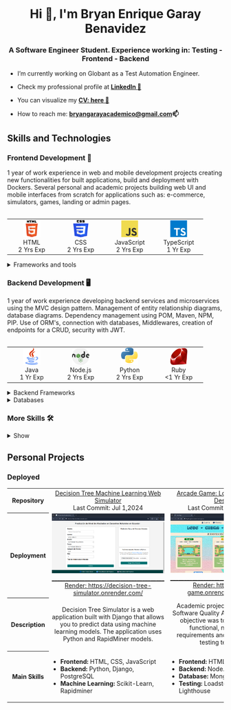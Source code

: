 <h1 align="center">Hi 👋, I'm Bryan Enrique Garay Benavidez</h1>
<h3 align="center">A Software Engineer Student. Experience working in: Testing - Frontend - Backend</h3>

- I’m currently working on Globant as a Test Automation Engineer.

- Check my professional profile at **<a href="https://www.linkedin.com/in/bg99astro/" target="_blank" rel="nofollow">LinkedIn 💼</a>**

- You can visualize my **<a href="https://www.canva.com/design/DAFsATEDU_4/RKKjNPBKEMcvp4DxJjnp9w/edit?utm_content=DAFsATEDU_4&utm_campaign=designshare&utm_medium=link2&utm_source=sharebutton" target="_blank" rel="nofollow">CV: here 📑 </a>**

- How to reach me: **bryangarayacademico@gmail.com📫** 

<h2 align="left">Skills and Technologies</h2>

<h3 align="left">Frontend Development 📱</h3>
1 year of work experience in web and mobile development projects creating new functionalities for built applications, build and deployment with Dockers. Several personal and academic projects building web UI and mobile interfaces from scratch for applications such as: e-commerce, simulators, games, landing or admin pages.
<br />
<br />
<table border-collapse="collapse">
  <tr>
    <td align="center" width="100">
      <span>
        <img src="./icons/html.svg" alt="html" width="40" height="40"/><br />
        HTML<br />
        2&nbsp;Yrs&nbsp;Exp
      </span>
    </td>
    <td align="center" width="100">
      <span>
        <img src="./icons/css.png" alt="css" width="40" height="40"/><br />
        CSS<br />
        2&nbsp;Yrs&nbsp;Exp
      </span>
    </td>
    <td align="center" width="100">
      <span>
        <img src="./icons/js.svg" alt="javascript" width="40" height="40"/><br />
        JavaScript<br />
        2&nbsp;Yrs&nbsp;Exp
      </span>
    </td>
    <td align="center" width="100">
      <span>
        <img src="./icons/ts.svg" alt="typescript" width="40" height="40"/><br />
        TypeScript<br />
        1&nbsp;Yr&nbsp;Exp
      </span>
    </td>
  </tr>
</table>

<details>
  <summary>Frameworks and tools</summary>
  <br />
  <table>
    <tr>
      <th>Web UI</th>
      <td align="center" width="100">
        <span>
          <img src="./icons/react.svg" alt="react" width="40" height="40"/><br />
          React<br />
          2&nbsp;Yrs&nbsp;Exp
        </span>
      </td>
      <td align="center" width="100">
        <span>
          <img src="./icons/angular.svg" alt="angular" width="40" height="40"/><br />
          Angular<br />
          1&nbsp;Yr&nbsp;Exp
        </span>
      </td>
      <td align="center" width="100">
        <span>
          <img src="./icons/next.svg" alt="nextjs" width="40" height="40"/><br />
          Next.js<br />
          1&nbsp;Yr&nbsp;Exp
        </span>
      </td>
      <td align="center" width="100">
        <span>
          <img src="./icons/tailwind.svg" alt="tailwind" width="40" height="40"/><br />
          TailwindCSS<br />
          1&nbsp;Yr&nbsp;Exp
        </span>
      </td>
      <td align="center" width="100">
        <span>
          <img src="./icons/vite.png" alt="vite" width="40" height="40"/><br />
          Vite<br />
          1&nbsp;Yr&nbsp;Exp
        </span>
      </td>
    </tr>
    <tr>
      <th>Mobile</th>
      <td align="center" width="100">
        <span>
          <img src="./icons/react-native.svg" alt="react native" width="40" height="40"/><br />
          React Native<br />
          1&nbsp;Yr&nbsp;Exp
        </span>
      </td>
      <td align="center" width="100">
        <span>
          <img src="./icons/ionic.png" alt="ionic" width="40" height="40"/><br />
          Ionic<br />
          1&nbsp;Yr&nbsp;Exp
        </span>
      </td>
      <td align="center" width="100">
        <span>
          <img src="./icons/android.png" alt="android" width="40" height="40"/><br />
          Android<br />
          1&nbsp;Yr&nbsp;Exp
        </span>
      </td>
      <td align="center" width="100">
        <span>
          <img src="./icons/android-studio.png" alt="android" width="40" height="40"/><br />
          Android Studio<br />
          1&nbsp;Yr&nbsp;Exp
        </span>
      </td>
      <td align="center" width="100">
        <span>
        </span>
      </td>
    </tr>
  </table>
</details>

<h3 align="left">Backend Development 🖥</h3>
1 year of work experience developing backend services and microservices using the MVC design pattern. Management of entity relationship diagrams, database diagrams. Dependency management using POM, Maven, NPM, PIP.  Use of ORM's, connection with databases, Middlewares, creation of endpoints for a CRUD, security with JWT.
<br />
<br />
<table>
  <tr>
    <td align="center" width="100">
      <span>
        <img src="./icons/java.png" alt="java" width="40" height="40"/><br />
        Java<br />
        1&nbsp;Yr&nbsp;Exp
      </span>
    </td>
    <td align="center" width="100">
      <span>
        <img src="./icons/node.png" alt="nodejs" width="40" height="40"/><br />
        Node.js<br />
        2&nbsp;Yrs&nbsp;Exp
      </span>
    </td>
    <td align="center" width="100">
      <span>
        <img src="./icons/python.png" alt="python" width="40" height="40"/><br />
        Python<br />
        2&nbsp;Yrs&nbsp;Exp
      </span>
    </td>
    <td align="center" width="100">
      <span>
        <img src="./icons/ruby.png" alt="ruby" width="40" height="40"/><br />
        Ruby<br />
        <1&nbsp;Yr&nbsp;Exp
      </span>
    </td>
  </tr>
</table>

<details>
  <summary>Backend Frameworks</summary>
  <br />
  <table>
    <tr>
      <td align="center" width="100">
        <span>
          <img src="./icons/spring.png" alt="spring boot" width="40" height="40"/><br />
          Spring Boot<br />
          1&nbsp;Yr&nbsp;Exp
        </span>
      </td>
      <td align="center" width="100">
        <span>
          <img src="./icons/express.png" alt="express" width="40" height="40"/><br />
          Express<br />
          1&nbsp;Yr&nbsp;Exp
        </span>
      </td>
      <td align="center" width="100">
        <span>
          <img src="./icons/nest.svg" alt="nestjs" width="40" height="40"/><br />
          Nest.js<br />
          1&nbsp;Yr&nbsp;Exp
        </span>
      </td>
      <td align="center" width="100">
        <span>
          <img src="./icons/django.png" alt="django" width="40" height="40"/><br />
          Django<br />
          1&nbsp;Yr&nbsp;Exp
        </span>
      </td>
      <td align="center" width="100">
        <span>
          <img src="./icons/rails.png" alt="rails" width="40" height="40"/><br />
          Rails<br />
          <1&nbsp;Yrs&nbsp;Exp
        </span>
      </td>
    </tr>
  </table>
</details>

<details>
  <summary>Databases</summary>
  <br />
  <table>
    <tr>
      <th>SQL</th>
      <td align="center" width="100"> 
        <span>
          <img src="./icons/mysql.png" alt="mysql" width="40" height="40"/><br />
          MySQL<br />
          2&nbsp;Yrs&nbsp;Exp
        </span>
      </td>
      <td align="center" width="100">
        <span>
          <img src="./icons/postgre.svg" alt="postgresql" width="40" height="40"/><br />
          PostgreSQL<br />
          2&nbsp;Yrs&nbsp;Exp
        </span>
      </td>
      <td align="center" width="100">
        <span>
          <img src="./icons/sqlite.png" alt="sqlite" width="40" height="40"/><br />
          SQLite<br />
          1&nbsp;Yr&nbsp;Exp
        </span>
      </td>
    </tr>
    <tr>
      <th>NoSQL</th>
      <td align="center" width="100">
        <span>
          <img src="./icons/mongo.svg" alt="mongodb" width="40" height="40"/><br />
          MongoDB<br />
          1&nbsp;Yr&nbsp;Exp
        </span>
      </td>
      <td align="center" width="100"> 
        <span>
          <img src="./icons/dynamodb.svg" alt="dynamodb" width="40" height="40"/><br />
          DynamoDB<br />
          <1&nbsp;Yr&nbsp;Exp
        </span>
      </td>
      <td>
        <span>
        </span>
      </td>
    </tr>
  </table>
</details>
<h3>More Skills 🛠️</h3>
<details>
  <summary>
    Show
  </summary>
  <h3 align="left">Testing 🧪</h3>
  Working experience in unit testing, functional, End2End, load, performance, accessibility testing at Globant. Creation of testing frameworks using Selenium, Playwright or Cypress following POM pattern. Planning, Design and Execution of Test Cases. Bugs reporting. 
  <br />
  <br />
  <details>
    <summary>Tables of technologies</summary>
    <br />
    <table>
      <tr>
        <th>Test Runners</th>
        <td align="center" width="100">
          <span>
            <img src="./icons/testng.png" alt="testng" width="40" height="40"/><br />
            TestNG<br />
            <1&nbsp;Yr&nbsp;Exp
          </span>
        </td>
        <td align="center" width="100">
          <span>
            <img src="./icons/junit.png" alt="junit" width="40" height="40"/><br />
            JUnit<br />
            1&nbsp;Yrs&nbsp;Exp
          </span>
        </td>
        <td>
          <span>
          </span>
        </td>
      </tr>
      <tr>
        <th>Web</th>
        <td align="center" width="100">
          <span>
            <img src="./icons/selenium.png" alt="selenium" width="40" height="40"/><br />
            Selenium<br />
            1&nbsp;Yr&nbsp;Exp
          </span>
        </td>
        <td align="center" width="100">
          <span>
            <img src="./icons/cypress.png" alt="cypress" width="40" height="40"/><br />
            Cypress<br />
            1&nbsp;Yr&nbsp;Exp
          </span>
        </td>
        <td align="center" width="100">
          <span>
            <img src="./icons/playwright.png" alt="playwright" width="40" height="40"/><br />
            Playwright<br />
            <1&nbsp;Yr&nbsp;Exp
          </span>
        </td>
      </tr>
      <tr>
        <th>Mobile</th>
        <td align="center" width="100">
          <span>
            <img src="./icons/appium.png" alt="appium" width="40" height="40"/><br />
            Appium<br />
            <1&nbsp;Yr&nbsp;Exp
          </span>
        </td>
        <td>
          <span>
          </span>
        </td>
        <td>
          <span>
          </span>
        </td>
      </tr>
      <tr>
        <th>API</th>
        <td align="center" width="100">
          <span>
            <img src="./icons/postman.svg" alt="postman" width="40" height="40"/><br />
            Postman<br />
            2&nbsp;Yrs&nbsp;Exp
          </span>
        </td>
        <td>
          <span>
          </span>
        </td>
        <td>
          <span>
          </span>
        </td>
      </tr>
    </table>
  </details>

  <h3 align="left">Industry-Specific Skills 🤖</h3>
  Theoretical bases and practice with machine learning algorithms for classification and clustering prediction problems.  Assembly and connection of electronic circuits connected to the IoT using Arduino and ESP32 boards, use of libraries and sensors as well as communication protocols such as HTTP and MQTT.
  <br />
  <br />
  <details>
    <summary>Tables of technologies</summary>
    <br />
    <table>
      <tr>
        <th>Data Analysis - Machine Learning</th>
        <td align="center" width="100">
          <span>
            <img src="./icons/pandas.png" alt="pandas" width="40" height="40"/><br />
            Pandas<br />
            2&nbsp;Yrs&nbsp;Exp
          </span>
        </td>
        <td align="center" width="100">
          <span>
            <img src="./icons/numpy.png" alt="numpy" width="40" height="40"/><br />
            Numpy<br />
            2&nbsp;Yrs&nbsp;Exp
          </span>
        </td>
        <td align="center" width="100">
          <span>
            <img src="./icons/scikit-learn.svg" alt="scikit-learn" width="40" height="40"/><br />
            Scikit-learn<br />
            <1&nbsp;Yr&nbsp;Exp
          </span>
        </td>
        <td align="center" width="100">
          <span>
            <img src="./icons/tensorflow.svg" alt="tensorflow" width="40" height="40"/><br />
            TensorFlow<br />
            1&nbsp;Yr&nbsp;Exp
          </span>
        </td>
        <td align="center" width="100">
          <span>
            <img src="./icons/colab.svg" alt="colab" width="40" height="40"/><br />
            Colab<br />
            1&nbsp;Yr&nbsp;Exp
          </span>
        </td>
        <td align="center" width="100">
          <span>
            <img src="./icons/rapidminer.png" alt="Rapidminer" width="40" height="40"/><br />
            Rapidminer<br />
            1&nbsp;Yr&nbsp;Exp
          </span>
        </td>
      </tr>
      <tr>
        <th>Internet of Things</th>
        <td align="center" width="100">
          <span>
            <img src="./icons/cpp.png" alt="cpp" width="40" height="40"/><br />
            C++<br />
            1&nbsp;Yr&nbsp;Exp
          </span>
        </td>
        <td align="center" width="100">
          <span>
            <img src="./icons/micropython.png" alt="micropython" width="40" height="40"/><br />
            MicroPython<br />
            1&nbsp;Yr&nbsp;Exp
          </span>
        </td>
        <td align="center" width="100">
          <span>
            <img src="./icons/arduino.png" alt="arduino" width="40" height="40"/><br />
            Arduino<br />
            1&nbsp;Yr&nbsp;Exp
          </span>
        </td>
        <td align="center" width="100">
          <span>
            <img src="./icons/esp32.png" alt="esp32" width="40" height="40"/><br />
            ESP32<br />
            1&nbsp;Yr&nbsp;Exp
          </span>
        </td>
        <td align="center" width="100">
          <span>
            <img src="./icons/ubidots.png" alt="ubidots" width="40" height="40"/><br />
            Ubidots<br />
            1&nbsp;Yr&nbsp;Exp
          </span>
        </td>
        <td align="center" width="100">
          <span>
          </span>
        </td>     
      </tr>
    </table>
  </details>

  <h3 align="left">Project Management 🗂️</h3>
  Accustomed to using version control systems, especially Git and Github. Some experience with deploying applications on production servers using Dockers and Nginx. Deployment of academic projects with Vercel, Netlify and Render. Experience in managing tasks on Agile boards following Scrum with Sprints or Kanban. Documentation with Confluence and Test Case Repository Management with XRay in Jira.
  <br />
  <br />
  <details>
    <summary>Tools and Technologies</summary>
    <br />
    <table>
      <tr>
        <th>Version Control System</th>
        <td align="center" width="100">
          <span>
            <img src="./icons/git.png" alt="git" width="40" height="40"/><br />
            Git<br />
            3&nbsp;Yrs&nbsp;Exp
          </span>
        </td>
        <td align="center" width="100">
          <span>
            <img src="./icons/github.jpg" alt="github" width="40" height="40"/><br />
            GitHub<br />
            3&nbsp;Yrs&nbsp;Exp
          </span>
        </td>
        <td align="center" width="100">
          <span>
            <img src="./icons/gitlab.webp" alt="gitlab" width="40" height="40"/><br />
            GitLab<br />
            1&nbsp;Yr&nbsp;Exp
          </span>
        </td>
        <td align="center" width="100">
          <span>
            <img src="./icons/bitbucket.webp" alt="bitbucket" width="40" height="40"/><br />
            Bitbucket<br />
            <1&nbsp;Yr&nbsp;Exp
          </span>
        </td>
      </tr>
      <tr>
        <th>CI/CD</th>
        <td align="center" width="100">
          <span>
            <img src="./icons/docker.png" alt="docker" width="40" height="40"/><br />
            Docker<br />
            1&nbsp;Yr&nbsp;Exp
          </span>
        </td>
        <td align="center" width="100">
          <span>
            <img src="./icons/jenkins.svg" alt="jenkins" width="40" height="40"/><br />
            Jenkins<br />
            <1&nbsp;Yr&nbsp;Exp
          </span>
        </td>
        <td align="center" width="100">
          <span>
            <img src="./icons/nginx.svg" alt="nginx" width="40" height="40"/><br />
            Nginx<br />
            <1&nbsp;Yr&nbsp;Exp
          </span>
        </td>
        <td align="center" width="100">
          <span>
          </span>
        </td>      
      </tr>
      <tr>
        <th>Project Management</th>
        <td align="center" width="100">
          <span>
            <img src="./icons/jira.svg" alt="jira" width="40" height="40"/><br />
            Jira<br />
            1&nbsp;Yr&nbsp;Exp
          </span>
        </td>
        <td align="center" width="100">
          <span>
            <img src="./icons/xray.png" alt="xray" width="40" height="40"/><br />
            XRay<br />
            1&nbsp;Yr&nbsp;Exp<br />
          </span>
        </td>
        <td align="center" width="100">
          <span>
            <img src="./icons/confluence.png" alt="confluence" width="40" height="40"/><br />
            Confluence<br />
            1&nbsp;Yr&nbsp;Exp
          </span>
        </td>
        <td align="center" width="100">
          <span>
            <img src="./icons/slack.png" alt="slack" width="40" height="40"/><br />
            Slack<br />
            1&nbsp;Yrs&nbsp;Exp
          </span>
        </td>
      </tr>
    </table>
  </details>
</details>

<h2 align="left">Personal Projects</h2>
<h3 align="left">Deployed</h3>
<table>
  <tr>
    <th>
      Repository
    </th>
    <td align="center">
      <a href="https://github.com/BryanGaray99/ML-Predicci-n-de-Nivel-de-Afectados-en-Desastres-Naturales" target="_blank" rel="nofollow">
        Decision Tree Machine Learning Web Simulator
      </a> <br />
      <span>Last&nbsp;Commit:&nbsp;Jul&nbsp;1,2024</span>
    </td>
    <td align="center">
      <a href="https://github.com/BryanGaray99/lobo-cabra-col-5-deafios" target="_blank" rel="nofollow">
        Arcade Game: Lobo, Cabra y Col: 5 Desafíos
      </a> <br />
      <span>Last&nbsp;Commit:&nbsp;Jun&nbsp;25,&nbsp;2024</span>
    </td>
    <td align="center">
      <a href="https://github.com/BryanGaray99/Astro-Place-e-commerce" target="_blank" rel="nofollow">
        Astro Place mock e-commerce
      </a> <br />
      <span>Last&nbsp;Commit:&nbsp;Feb&nbsp;15,&nbsp;2024</span>
    </td>
    <td align="center">
      <a href="https://github.com/BryanGaray99/astro-place-express-postgres-jwt" target="_blank" rel="nofollow">
        Astro Place Express Backend
      </a> <br />
      <span>Last&nbsp;Commit:&nbsp;Sep&nbsp;16,&nbsp;2023</span>
    </td>
    <td align="center">
      <a href="https://github.com/BryanGaray99/next-react-shop-admin" target="_blank" rel="nofollow">
        Astro Place Shop
      </a> <br />
      <span>Last&nbsp;Commit:&nbsp;Aug&nbsp;14,&nbsp;2023</span>
    </td>
    <td align="center">
      <a href="https://github.com/BryanGaray99/TODO-Machine-with-React" target="_blank" rel="nofollow">
        TODO Machine
      </a> <br />
      <span>Last&nbsp;Commit:&nbsp;Jun&nbsp;28,&nbsp;2023</span>
    </td>
  </tr>
  <tr>
    <th>
      Deployment
    </th>
    <td align="center">
      <a href="https://decision-tree-simulator.onrender.com/" target="_blank" rel="nofollow">
        <img src="./proyectos/simulador-decision-tree.png" alt="decision-tree"/><br />
        _________________________________________
        Render: https://decision-tree-simulator.onrender.com/
      </a>
    </td>
    <td align="center">
      <a href="https://bg-lcc-game.onrender.com/games" target="_blank" rel="nofollow">
        <img src="./proyectos/lcc-juego.png" alt="lcc-juego" /><br />
        _________________________________________
        Render: https://bg-lcc-game.onrender.com/games
      </a>
    </td>
    <td align="center">
      <a href="https://astro-place-b.netlify.app/" target="_blank" rel="nofollow">
        <img src="./proyectos/astroplace-desktop.png" alt="astroplace" /><br />
        _________________________________________
        Deployment in Netlify: https://astro-place-b.netlify.app/
      </a>
    </td>
    <td align="center">
      <a href="https://astro-place-express-backend.onrender.com/" target="_blank" rel="nofollow">
        <img src="./proyectos/astroplace-backend.png" alt="astroplace-express" /><br />
        _________________________________________
        Reder: https://astro-place-express-backend.onrender.com/
      </a>
    </td>
    <td align="center">
      <a href="https://astro-place-admin-bg.vercel.app/" target="_blank" rel="nofollow">
        <img src="./proyectos/astroplace-admin.png" alt="astroplace-admin" /><br />
        _________________________________________
        Vercel: https://astro-place-admin-bg.vercel.app/
      </a>
    </td>
    <td align="center">
      <a href="https://bryangaray99.github.io/TODO-Machine-with-React/" target="_blank" rel="nofollow">
        <img src="./proyectos/todo-machine.png" alt="todo-machine" /><br />
        _________________________________________
        https://bryangaray99.github.io/TODO-Machine-with-React/
      </a>
    </td>
  </tr>
  <tr>
    <th>
      Description
    </th>
    <td align="center">
      <span>
        Decision Tree Simulator is a web application built with Django that allows you to predict data using machine learning models. The application uses Python and RapidMiner models.
      </span>
    </td>
    <td align="center">
      <span>
        Academic project for the subject of Software Quality Assurance. The main objective was to meet a series of functional, non-functional requirements and perform different testing techniques.
      </span>
    </td>
    <td align="center">
      <span>
        Project of the "React.js con Vite.js y Tailwind CSS" course from Platzi. The goal was to put into practice web development skills and create an interactive, responsive, mock e-commerce.
      </span>
    </td>
    <td align="center">
      <span>
        This project showcases essential backend practices, including Sequelize ORM for PostgreSQL, schema validation and error handling. Security with Passport.js, JWT, role-based authorization, and password recovery via Nodemailer.
      </span>
    </td>
    <td align="center">
      <span>
        This is the final project of the Professional Course of Next.js from Platzi. My goal with the course was to improve my skills with the JavaScript ecosystem, exploring professional ways of working with the Next.js framework.
      </span>
    </td>
    <td align="center">
      <span>
        This project is built based on what was learned in the React.js course, having functionalities to create tasks and implementing hooks like useState, useEffect, creation of components, manipulation of the DOM, among others, is used.
      </span>
    </td>
  </tr>
  <tr>
    <th>
      Main Skills
    </th>
    <td align="left">
      <span>
        <ul style="list-style-type: disc; padding-left: 20px; text-align: left;">
          <li><strong>Frontend:</strong> HTML, CSS, JavaScript</li>
          <li><strong>Backend:</strong> Python, Django, PostgreSQL
          <li><strong>Machine Learning:</strong> Scikit-Learn,  Rapidminer</li>
        </ul>
      </span>
    </td>
    <td align="left">
      <span>
        <ul style="list-style-type: disc; padding-left: 20px;">
          <li><strong>Frontend:</strong> HTML, CSS, JavaScript</li>
          <li><strong>Backend:</strong> Node.js, Express.js</li>
          <li><strong>Database:</strong> MongoDB</li>
          <li><strong>Testing:</strong> Loadster y Google Lighthouse</li>
        </ul>
      </span>
    </td>
    <td align="left">
      <span>
        <ul style="list-style-type: disc; padding-left: 20px;">
          <li><strong>Frontend:</strong> React.js, Vite.js, TailwindCSS</li>
          <li><strong>React Hooks:</strong> useState, useContext, useEffect</li>
          <li><strong>Deployment:</strong> Netlify</li>
        </ul>
      </span>
    </td>
    <td align="left">
      <span>
        <ul style="list-style-type: disc; padding-left: 20px; text-align: left;">
          <li><strong>Backend:</strong> Node.js, Express.js</li>
          <li><strong>Libraries:</strong> Sequelize, Joi, Boom, Passport.js, JWT, Nodemailer</li>
          <li><strong>Database:</strong> PostgreSQL</li>
        </ul>
      </span>
    </td>
    <td align="left">
      <span>
        <ul style="list-style-type: disc; padding-left: 20px;">
          <li><strong>Frontend:</strong> React.js, Next.js, TailwindCSS</li>
          <li><strong>Deployment:</strong> Vercel</li>
          <li><strong>Consume of APIs:</strong> Prettier, esLint</li>
        </ul>
      </span>
    </td>
    <td align="left">
      <span>
        <ul style="list-style-type: disc; padding-left: 20px;">
          <li><strong>Frontend:</strong> React, hooks, jsx</li>
          <li><strong>Deployment:</strong> GitHub Pages</li>
        </ul>
      </span>
    </td>
  </tr>
</table>
